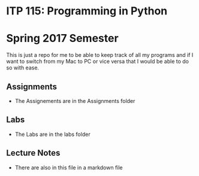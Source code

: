 # ITP 115: Programming in Python

# Spring 2017 Semester


This is just a repo for me to be able to keep track of all my programs and if I want to switch from my Mac to PC or vice versa that I would be able to do so with ease.

## Assignments 
* The Assignements are in the Assignments folder 

## Labs 
* The Labs are in the labs folder 

## Lecture Notes 
* There are also in this file in a markdown file 
